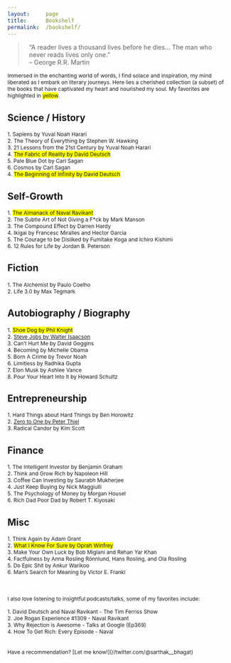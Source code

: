```yaml
---
layout:     page
title:      Bookshelf
permalink:  /bookshelf/
---
```


<style type="text/css">
    strong {
        color: #3498db;
        font-weight: 400;
    }
    blockquote {
        padding: 0px 23px;
    }
</style>

> “A reader lives a thousand lives before he dies... The man who never reads lives only one.”  
> – George R.R. Martin

<span style="font-size: 85%;">Immersed in the enchanting world of words, I find solace and inspiration, my mind liberated as I embark on literary journeys.
Here lies a cherished collection (a subset) of the books that have captivated my heart and nourished my soul. My favorites are highlighted in <span style="background-color: yellow;">yellow</span>.</span><br>

## Science / History

<span style="font-size: 85%;">1. Sapiens by Yuval Noah Harari</span><br>
<span style="font-size: 85%;">2. The Theory of Everything by Stephen W. Hawking</span><br>
<span style="font-size: 85%;">3. 21 Lessons from the 21st Century by Yuval Noah Harari</span><br>
<span style="font-size: 85%;">4. <span style="background-color: yellow;">The Fabric of Reality by David Deutsch</span></span><br>
<span style="font-size: 85%;">5. Pale Blue Dot by Carl Sagan</span><br>
<span style="font-size: 85%;">6. Cosmos by Carl Sagan</span><br>
<span style="font-size: 85%;">4. <span style="background-color: yellow;">The Beginning of Infinity by David Deutsch</span></span><br>

## Self-Growth

<span style="font-size: 85%;">1. <span style="background-color: yellow;">The Almanack of Naval Ravikant</span></span><br>
<span style="font-size: 85%;">2. The Subtle Art of Not Giving a F*ck by Mark Manson</span><br>
<span style="font-size: 85%;">3. The Compound Effect by Darren Hardy</span><br>
<span style="font-size: 85%;">4. Ikigai by Francesc Miralles and Hector Garcia</span><br>
<span style="font-size: 85%;">5. The Courage to be Disliked by Fumitake Koga and Ichiro Kishimi</span><br>
<span style="font-size: 85%;">6. 12 Rules for Life by Jordan B. Peterson</span><br>

## Fiction

<span style="font-size: 85%;">1. The Alchemist by Paulo Coelho</span><br>
<span style="font-size: 85%;">2. Life 3.0 by Max Tegmark</span><br>

## Autobiography / Biography

<span style="font-size: 85%;">1. <span style="background-color: yellow;">Shoe Dog by Phil Knight</span></span><br>
<span style="font-size: 85%;">2. <a href="https://sarthak268.github.io/bookshelf/steve_jobs/">Steve Jobs by Walter Isaacson</a></span><br>
<span style="font-size: 85%;">3. Can’t Hurt Me by David Goggins</span><br>
<span style="font-size: 85%;">4. Becoming by Michelle Obama</span><br>
<span style="font-size: 85%;">5. Born A Crime by Trevor Noah</span><br>
<span style="font-size: 85%;">6. Limitless by Radhika Gupta</span><br>
<span style="font-size: 85%;">7. Elon Musk by Ashlee Vance</span><br>
<span style="font-size: 85%;">8. Pour Your Heart Into It by Howard Schultz</span><br>

## Entrepreneurship

<span style="font-size: 85%;">1. Hard Things about Hard Things by Ben Horowitz</span><br>
<span style="font-size: 85%;">2. <a href="https://sarthak268.github.io/bookshelf/zero_to_one/">Zero to One by Peter Thiel</a></span><br>
<span style="font-size: 85%;">3. Radical Candor by Kim Scott</span><br>

## Finance

<span style="font-size: 85%;">1. The Intelligent Investor by Benjamin Graham</span><br>
<span style="font-size: 85%;">2. Think and Grow Rich by Napoleon Hill</span><br>
<span style="font-size: 85%;">3. Coffee Can Investing by Saurabh Mukherjee</span><br>
<span style="font-size: 85%;">4. Just Keep Buying by Nick Maggiulli</span><br>
<span style="font-size: 85%;">5. The Psychology of Money by Morgan Housel</span><br>
<span style="font-size: 85%;">6. Rich Dad Poor Dad by Robert T. Kiyosaki</span><br>

## Misc

<span style="font-size: 85%;">1. Think Again by Adam Grant</span><br>
<span style="font-size: 85%;">2. <span style="background-color: yellow;">What I Know For Sure by Oprah Winfrey</span></span><br>
<span style="font-size: 85%;">3. Make Your Own Luck by Bob Miglani and Rehan Yar Khan</span><br>
<span style="font-size: 85%;">4. Factfulness by Anna Rosling Rönnlund, Hans Rosling, and Ola Rosling</span><br>
<span style="font-size: 85%;">5. Do Epic Shit by Ankur Warikoo</span><br>
<span style="font-size: 85%;">6. Man’s Search for Meaning by  Victor E. Frankl</span><br>

<br>

<span style="font-size: 85%;">I also love listening to insightful podcasts/talks, some of my favorites include:</span><br>

<span style="font-size: 85%;">1. David Deutsch and Naval Ravikant - The Tim Ferriss Show</span><br>
<span style="font-size: 85%;">2. Joe Rogan Experience #1309 - Naval Ravikant</span><br>
<span style="font-size: 85%;">3. Why Rejection is Awesome - Talks at Google (Ep369)</span><br>
<span style="font-size: 85%;">4. How To Get Rich: Every Episode - Naval</span><br>

<!-- <span style="font-size: 85%;">Some of my favorite blogs include:</span><br>

<span style="font-size: 85%;">1. <a href="https://paulgraham.com/wealth.html#:~:text=To%20get%20rich%20you%20need,make%20have%20a%20big%20effect.">How To Make Wealth by Paul Graham (May 2004)</a></span><br> -->


<!-- All of these books are exceptional, for which I consider myself lucky to have read them and to be in the midst of friends who continue to provide a steady stream of recommendations. The ones that truly expanded my thinking at the time of reading are highlighted in blue.

> “A reader lives a thousand lives before he dies... The man who never reads lives only one.”  
> – George R.R. Martin

1. __[The Harry Potter series](https://www.goodreads.com/series/45175-harry-potter)__ by Joanne Kathleen Rowling

1. [The Kite Runner](https://www.goodreads.com/book/show/437129.The_Kite_Runner) by Khaled Hosseini

1. __[The Martian](https://www.goodreads.com/book/show/18007564-the-martian)__ by Andy Weir

1. [Surely You're Joking, Mr. Feynman!](https://www.goodreads.com/book/show/9803995-surely-you-re-joking-mr-feynman-adventures-of-a-curious-character) by Richard Feynman

1. __[The Fountainhead](https://www.goodreads.com/book/show/2122.The_Fountainhead)__ by Ayn Rand

1. [Atlas Shrugged](https://www.goodreads.com/book/show/662.Atlas_Shrugged) by Ayn Rand

1. [Zero to One](https://www.goodreads.com/book/show/18050143-zero-to-one) by Peter Thiel

1. [The Most Human Human](https://www.goodreads.com/book/show/8884400-the-most-human-human) by Brian Christian

    A record of Brian Christian's experiences in his quest for the prize of the interlocutor voted to be the human most times in the 2009 Turing Test. He thoroughly explores a deeper question of what our philosophical, biological, neurological, moral, linguistic traits are that set us apart from our artificial counterparts.

1. [The Unbearable Lightness of Being](https://www.goodreads.com/book/show/9717.The_Unbearable_Lightness_of_Being) by Milan Kundera

1. [The Four Tendencies](https://www.goodreads.com/book/show/33566873-the-four-tendencies) by Gretchen Rubin

1. __[The Elephant in the Brain: Hidden Motives in Everyday Life](https://www.goodreads.com/book/show/28820444-the-elephant-in-the-brain)__ by Kevin Simler &amp; Robin Hanson
    
    By far one of the most (almost depressingly) influential books I've read in a while. Operates at an extreme density of insights / reality-check moments on a spectrum of topics from everyday life -- art, charity, politics, education, religion, medicine, etc.  
    
    Chapters follow a simple framework -- begin with observations of usual human activities (going to school / voting in elections / taking medicines, etc.), then describe why people think they do what they do (to get educated / to elect effective leaders / to keep healthy, etc.), then point out obvious loopholes in how activities don't align with stated goals, and finally propose an alternative causal hidden motive that explains behavior better than the publicly stated one.  
    
    You might or might not like what's said, but the observations of lack of alignment between stated motives and behavior do help build an accurate world model.

1. __[The Three-Body Problem](https://www.goodreads.com/book/show/20518872-the-three-body-problem)__ by Cixin Liu

1. [The Uninhabitable Earth](https://www.goodreads.com/book/show/41552709-the-uninhabitable-earth) by David Wallace-Wells

1. [Gödel, Escher, Bach](https://www.goodreads.com/book/show/24113.G_del_Escher_Bach) by Douglas Hofstadter

1. __[How to Avoid a Climate Disaster](https://www.goodreads.com/book/show/52275335-how-to-avoid-a-climate-disaster)__ by Bill Gates -->

<!-- 1. [Thinking, Fast and Slow](https://www.goodreads.com/book/show/11468377-thinking-fast-and-slow) by Daniel Kahneman

1. [The Undoing Project: A Friendship That Changed Our Minds](https://www.goodreads.com/book/show/35631386-the-undoing-project) by Michael Lewis

1. [Creative Selection: Inside Apple's Design Process During the Golden Age of Steve Jobs](https://www.goodreads.com/book/show/37638098-creative-selection) by Ken Kocienda

1. [Minimal Selfhood and the Origins of Consciousness](https://www.goodreads.com/book/show/40846077-minimal-selfhood-and-the-origins-of-consciousness) by Rupert Glasgow -->

<br>
<span style="font-size: 85%;">Have a recommendation? [Let me know!](//twitter.com/@sarthak__bhagat)</span><br>
